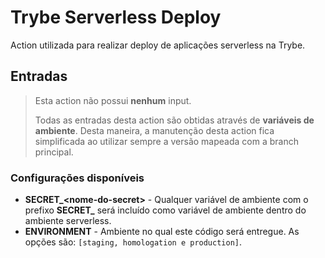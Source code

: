 # Trybe Serverless Deploy
Action utilizada para realizar deploy de aplicações serverless na Trybe.

## Entradas
> Esta action não possui **nenhum** input.
> 
> Todas as entradas desta action são obtidas através de **variáveis de ambiente**. Desta maneira, a manutenção desta action fica simplificada ao utilizar sempre a versão mapeada com a branch principal.

### Configurações disponíveis
* **SECRET_\<nome-do-secret\>** - Qualquer variável de ambiente com o prefixo **SECRET_** será incluído como variável de ambiente dentro do ambiente serverless.
* **ENVIRONMENT** - Ambiente no qual este código será entregue. As opções são: `[staging, homologation e production]`.
